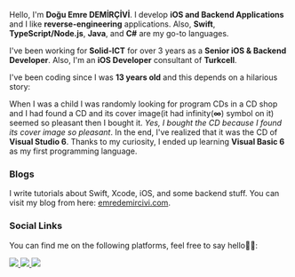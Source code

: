 Hello, I'm **Doğu Emre DEMİRÇİVİ**. I develop **iOS and Backend Applications** and I like **reverse-engineering** applications. Also, **Swift**, **TypeScript/Node.js**, **Java**, and **C#** are my go-to languages.

I've been working for **Solid-ICT** for over 3 years as a **Senior iOS & Backend Developer**. Also, I'm an **iOS Developer** consultant of **Turkcell**.

I've been coding since I was **13 years old** and this depends on a hilarious story:

When I was a child I was randomly looking for program CDs in a CD shop and I had found a CD and its cover image(it had infinity(**∞**) symbol on it) seemed so pleasant then I bought it. *Yes, I bought the CD because I found its cover image so pleasant*. In the end, I've realized that it was the CD of **Visual Studio 6**. Thanks to my curiosity, I ended up learning **Visual Basic 6** as my first programming language.

### Blogs
I write tutorials about Swift, Xcode, iOS, and some backend stuff. You can visit my blog from here: <a href="https://emredemircivi.com">emredemircivi.com</a>.

### Social Links
You can find me on the following platforms, feel free to say hello👋🏻:

<p>
  <a href="https://www.twitter.com/EDemircivi">
    <img src="https://img.shields.io/badge/-Twitter-%231DA1F2"/>
  </a> 

  <a href="https://www.linkedin.com/in/emre-demircivi">
    <img src="https://img.shields.io/badge/-LinkedIn-%233781da"/>
  </a>

  <a href="https://www.instagram.com/DDemircivi">
    <img src="https://img.shields.io/badge/-Instagram-%23eb13a5"/>
  </a>
</p>

